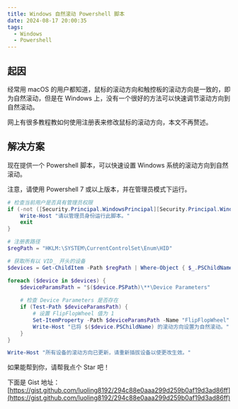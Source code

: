 ```yaml
---
title: Windows 自然滚动 Powershell 脚本
date: 2024-08-17 20:00:35
tags:
  - Windows
  - Powershell
---
```


## 起因

经常用 macOS 的用户都知道，鼠标的滚动方向和触控板的滚动方向是一致的，即为自然滚动，但是在 Windows 上，没有一个很好的方法可以快速调节滚动方向到自然滚动。

网上有很多教程教如何使用注册表来修改鼠标的滚动方向，本文不再赘述。

<!-- more -->

## 解决方案

现在提供一个 Powershell 脚本，可以快速设置 Windows 系统的滚动方向到自然滚动。

注意，请使用 Powershell 7 或以上版本，并在管理员模式下运行。

```powershell
# 检查当前用户是否具有管理员权限
if (-not ([Security.Principal.WindowsPrincipal][Security.Principal.WindowsIdentity]::GetCurrent()).IsInRole([Security.Principal.WindowsBuiltInRole]::Administrator)) {
    Write-Host "请以管理员身份运行此脚本。"
    exit
}

# 注册表路径
$regPath = "HKLM:\SYSTEM\CurrentControlSet\Enum\HID"

# 获取所有以 VID_ 开头的设备
$devices = Get-ChildItem -Path $regPath | Where-Object { $_.PSChildName -like "VID_*" }

foreach ($device in $devices) {
    $deviceParamsPath = "$($device.PSPath)\**\Device Parameters"
    
    # 检查 Device Parameters 是否存在
    if (Test-Path $deviceParamsPath) {
        # 设置 FlipFlopWheel 值为 1
        Set-ItemProperty -Path $deviceParamsPath -Name "FlipFlopWheel" -Value 1 -Type DWord
        Write-Host "已将 $($device.PSChildName) 的滚动方向设置为自然滚动。"
    }
}

Write-Host "所有设备的滚动方向已更新，请重新插拔设备以使更改生效。"
```

如果能帮到你，请帮我点个 Star 吧！

下面是 Gist 地址：[https://gist.github.com/luoling8192/294c88e0aaa299d259b0af19d3ad86ff](https://gist.github.com/luoling8192/294c88e0aaa299d259b0af19d3ad86ff)
